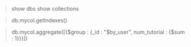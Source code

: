 

> show dbs
> show collections

> db.mycol.getIndexes()

> db.mycol.aggregate([{$group : {_id : "$by_user", num_tutorial : {$sum : 1}}}])


